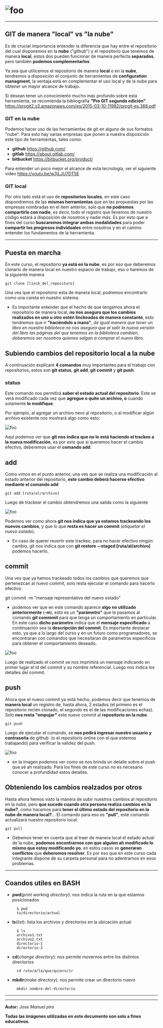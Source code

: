 # ![foo](/images/git.png "title")

---

## GIT de manera "local" vs "la nube"

Es de crucial importancia entender la diferencia que hay entre el repositorio del cual disponemos en la **nube** ("github") y el repositorio que tenemos de manera **local**, estos dos pueden funcionar de manera perfecta **separados**, pero también **podemos complementarlos**.

Ya sea que utilicemos el repositorio de manera **local** o en la **nube**, tendremos a disposición el conjunto de herramientas de **configuration managment**, la ventaja está en complementar el uso local y de la nube para obtener un mayor alcance de trabajo.

Si desean tener un conocimiento mucho más profundo sobre esta herramienta, se recomienda la bibliografía **"Pro GIT segunda edición"** <https://progit2.s3.amazonaws.com/es/2015-03-10-11982/progit-es.388.pdf>

### GIT en la nube

Podemos hacer uso de las herramientas de git en alguno de sus formatos "nube". Para esto hay varias empresas que ponen a nuestra disposición este tipo de herramientas, tales como:

- **github** <https://github.com/>
- **gitlab** <https://about.gitlab.com/>
- **bitbucket** <https://bitbucket.org/product/>

Para entender un poco mejor el alcance de esta tecnología, ver el siguiente video <https://youtu.be/w3jLJU7DT5E>

### GIT local

Por otro lado está el uso de **repositorios locales**, en este caso dispondremos de las **mismas herramientas** que en las propuestas por las empresas nombradas en el ítem anterior, solo que **no podremos compartirlo con nadie**, es decir, todo el registro que llevemos de nuestro código estará a disposición de nosotros y nadie más. Es por esto que a fines del curso **buscaremos integrar ambas modalidades** para poder **compartir los progresos individuales** entre nosotros y en el camino entender los fundamentos de la herramienta.

---

## Puesta en marcha

En este curso, el repositorio **ya está en la nube**, es por eso que deberemos clonarlo de manera local en nuestro espacio de trabajo, eso o haremos de la siguiente manera

    git clone [linck_del_repositoro]

Una ves que el repositorio esta de manera local, podremos encontrarlo como una careta en nuestro sistema.

- Es importante entender que el hecho de que tengamos ahora el repositorio de manera local, **no nos asegura que los cambios realizados en uno u otro estén linckeados de manera constante**, esto tendremos que ir **"haciéndolo a mano"**, *de igual manera que tener un libro en nuestra biblioteca no nos asegura que al salir la nueva versión del libro las páginas del que tenemos en la biblioteca cambien, deberemos ser nosotros quienes salgan a comprar el nuevo libro*.

## Subiendo cambios del repositorio local a la nube

A continuación explicaré **4 comandos** muy importantes para el trabajo con repositorios, estos son **git status**, **git add**, **git commit** y **git push**.

### status

Este comando nos permitirá **saber el estado actual del repositorio**. Este se verá modificado cada vez que **agregue o quite un archivo, o** cuando solamente **lo modifique**.

Por ejemplo, al agregar un archivo nevo al repositorio, o al modificar algún archivo existente nos mostrará algo como esto:

![foo](/images/git_status.png "title")

Aquí podemos ver que **git nos indica que no le está haciendo el trackeo a la nueva modificación**, es por esto que si queremos hacer el cambio efectivo, deberemos usar el **comando add**.

## add

Como vimos en el punto anterior, una ves que se realiza una modificación al estado anterior del repositorio, **este cambio deberá hacerse efectivo mediante el comando add**

    git add [ruta/al/archivo]

Luego de trackear el cambio obtendremos una salida como la siguiente

![foo](/images/gitadd.png "title")

Podemos ver como ahora **git nos indica que ya estamos trackeando los nuevos cambios**, y que lo que **resta es hacer un commit** (*etiquetar el nuevo estado*).

- En caso de querer revertir este trackeo, para no hacer efectivo ningún cambio, git nos indica que con **git restore --staged [ruta/al/archivo]** podemos hacerlo.

## commit

Una ves que ya hemos trackeado todos los cambios que queremos que pertenezcan al nuevo commit, solo resta ejecutar el comando para hacerlo efectivo

git commit -m "mensaje representativo del nuevo estado"

- podemos ver que en este comando aparece **algo no utilizado anteriormente** (**-m**), esto es un **"parámetro"** que le pasamos al comando **git commmit** para que tenga un comportamiento en particular. En este caso **dicho parámetro** indica que el **mensaje especificado** a continuación sea la **descripción del commit**. Es importante destacar esto, ya que a lo largo del curso y en un futuro como programadores, se encontraran con comandos que necesitaran de parámetros específicos para obtener el comportamiento deseado.

![foo](/images/git-commit.png "title")

Luego de realizado el commit se nos imprimirá un mensaje indicando en primer lugar el id del commit y su nombre referencial. Luego nos indica los detalles del commit.

## push

Ahora que el nuevo commit ya está hecho, podemos decir que tenemos de **manera local** un registro de, hasta ahora, 2 estados (el primero es el repositorio recién clonado, el segundo es el de las modificaciones echas). Solo **nos resta "empujar"** este nuevo commit al **repositorio en la nube**.

    git push

Luego de ejecutar el comando, se **nos pedirá ingresar nuestro usuario y contraseña** de github  (o el repositorio online con el que estemos trabajando) para verificar la validez del push.

![foo](/images/git-push.png "title")

- en la imagen podemos ver como se nos brinda un detalle sobre el push que sé ah realizado. Para los fines de este curso no es necesario conocer a profundidad estos detalles.

## Obteniendo los cambios realzados por otros

Hasta ahora hemos visto la manera de subir nuestros cambios al repositorio en la nube, pero **que sucede cuando otra persona realiza cambios en la nube?**, como hacemos para **tener el último estado del repositorio en la nube de manera local?**... El comando para eso es **"pull"**, este comando actualizará nuestro repositorio local.

    git pull

- Debemos tener en cuenta que al traer de manera local el estado actual de la nube, **podemos encontrarnos con que alguien ah modificado lo mismo que estoy modificando yo**, en estos casos se **generaran conflictos** que **deberemos resolver**. Es por eso que en este curso cada integrante dispone de su carpeta personal para no adentrarnos en esos problemas.

---

## Coandos utiles en BASH

- **pwd**(*print worknig directory*): nos indica la ruta en la que estamos posicionados

        $ pwd
        tu/directorio/actual

- **ls**(*list*): lista los archivos y directorios en la ubicación actual

        $ ls
        archivo1.txt
        archivo2.txt
        directorio-1
        directorio-2

- **cd**(*change directory*): nos permite movernos entre los distintos directorios

        cd ruta/a/la/que/quiero/ir

- **mkdir**(*make directory*): nos permite crear un directorio nuevo

        mkdir nombre-del-directorio

---
---
**Autor:** *Jose Manuel piro*

**Todas las imágenes utilizadas en este documento son solo a fines educativos.**

